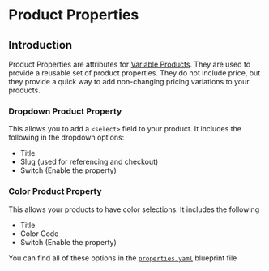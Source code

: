 # Product Properties

## Introduction

Product Properties are attributes for [Variable Products](products.md#variable-products). They are used to provide a reusable set of product properties. They do not include price, but they provide a quick way to add non-changing pricing variations to your products.&#x20;

### Dropdown Product Property

This allows you to add a `<select>` field to your product. It includes the following in the dropdown options:

* Title
* Slug (used for referencing and checkout)
* Switch (Enable the property)

### Color Product Property

This allows your products to have color selections. It includes the following

* Title
* Color Code
* Switch (Enable the property)

You can find all of these options in the [`properties.yaml`](https://github.com/artistro08/tailor-starter/blob/main/seeds/blueprints/content/shop/properties.yaml) blueprint file
